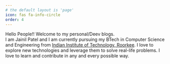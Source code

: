 ```yaml
---
# the default layout is 'page'
icon: fas fa-info-circle
order: 4
---
```


Hello People!! Welcome to my personal/Deev blogs. <br>
I am Jainil Patel and I am currently pursuing my BTech in Computer Science and Engineering from [Indian Institute of Technology, Roorkee](https://www.iitr.ac.in/). I love to explore new technologies and leverage them to solve real-life problems. I love to learn and contribute in any and every possible way.
<br>
